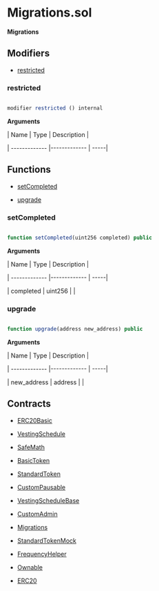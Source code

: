 ﻿# Migrations.sol

**Migrations**

## Modifiers

- [restricted](#restricted)

### restricted

```js

modifier restricted () internal

```

**Arguments**

| Name        | Type           | Description  |

| ------------- |------------- | -----|

## Functions

- [setCompleted](#setcompleted)

- [upgrade](#upgrade)

### setCompleted

```js

function setCompleted(uint256 completed) public

```

**Arguments**

| Name        | Type           | Description  |

| ------------- |------------- | -----|

| completed | uint256 |  | 

### upgrade

```js

function upgrade(address new_address) public

```

**Arguments**

| Name        | Type           | Description  |

| ------------- |------------- | -----|

| new_address | address |  | 

## Contracts

- [ERC20Basic](ERC20Basic.md)

- [VestingSchedule](VestingSchedule.md)

- [SafeMath](SafeMath.md)

- [BasicToken](BasicToken.md)

- [StandardToken](StandardToken.md)

- [CustomPausable](CustomPausable.md)

- [VestingScheduleBase](VestingScheduleBase.md)

- [CustomAdmin](CustomAdmin.md)

- [Migrations](Migrations.md)

- [StandardTokenMock](StandardTokenMock.md)

- [FrequencyHelper](FrequencyHelper.md)

- [Ownable](Ownable.md)

- [ERC20](ERC20.md)